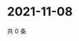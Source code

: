# 2021-11-08

共 0 条

<!-- BEGIN WEIBO -->
<!-- 最后更新时间 Mon Nov 08 2021 17:00:39 GMT+0800 (China Standard Time) -->

<!-- END WEIBO -->
